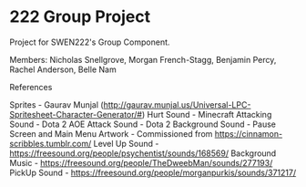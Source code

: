 # 222 Group Project

Project for SWEN222's Group Component.

Members: Nicholas Snellgrove, Morgan French-Stagg, Benjamin Percy, Rachel Anderson, Belle Nam 

References

Sprites - Gaurav Munjal (http://gaurav.munjal.us/Universal-LPC-Spritesheet-Character-Generator/#)
Hurt Sound - Minecraft
Attacking Sound - Dota 2
AOE Attack Sound - Dota 2
Background Sound - 
Pause Screen and Main Menu Artwork - Commissioned from https://cinnamon-scribbles.tumblr.com/
Level Up Sound - https://freesound.org/people/psychentist/sounds/168569/
Background Music - https://freesound.org/people/TheDweebMan/sounds/277193/
PickUp Sound - https://freesound.org/people/morganpurkis/sounds/371217/

